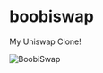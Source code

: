 # boobiswap
My Uniswap Clone!


![BoobiSwap](https://user-images.githubusercontent.com/25264657/166307700-98a7ebff-c8ff-48c1-821b-f5a35dcc5c42.png)
